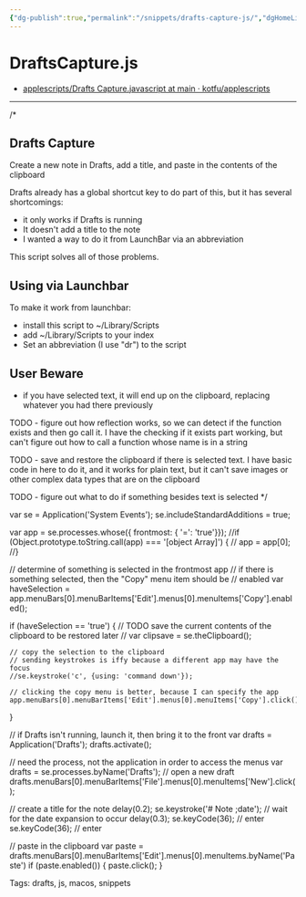 ```yaml
---
{"dg-publish":true,"permalink":"/snippets/drafts-capture-js/","dgHomeLink":true,"dgPassFrontmatter":false}
---
```


# DraftsCapture.js

- [applescripts/Drafts Capture.javascript at main · kotfu/applescripts](https://github.com/kotfu/applescripts/blob/main/src/Drafts%20Capture.javascript)

---
/*

## Drafts Capture
Create a new note in Drafts, add a title, and paste in the contents
of the clipboard

Drafts already has a global shortcut key to do part of this, but it has several
shortcomings:

- it only works if Drafts is running
- It doesn't add a title to the note
- I wanted a way to do it from LaunchBar via an abbreviation

This script solves all of those problems.

## Using via Launchbar
To make it work from launchbar:

- install this script to ~/Library/Scripts
- add ~/Library/Scripts to your index
- Set an abbreviation (I use "dr") to the script

## User Beware

- if you have selected text, it will end up on the clipboard, replacing
  whatever you had there previously

TODO - figure out how reflection works, so we can detect if the function exists
       and then go call it. I have the checking if it exists part working, but
       can't figure out how to call a function whose name is in a string

TODO - save and restore the clipboard if there is selected text. I have basic code
       in here to do it, and it works for plain text, but it can't save
       images or other complex data types that are on the clipboard

TODO - figure out what to do if something besides text is selected
*/

var se = Application('System Events');
se.includeStandardAdditions = true;  

var app = se.processes.whose({ frontmost: { '=': 'true'}});
//if (Object.prototype.toString.call(app) === '[object Array]') {
//	app = app[0];
//}

// determine of something is selected in the frontmost app
// if there is something selected, then the "Copy" menu item should be
// enabled
var haveSelection = app.menuBars[0].menuBarItems['Edit'].menus[0].menuItems['Copy'].enabled();

if (haveSelection == 'true') {
	// TODO save the current contents of the clipboard to be restored later
	// var clipsave = se.theClipboard();
	
	// copy the selection to the clipboard
	// sending keystrokes is iffy because a different app may have the focus
	//se.keystroke('c', {using: 'command down'});
	
	// clicking the copy menu is better, because I can specify the app
	app.menuBars[0].menuBarItems['Edit'].menus[0].menuItems['Copy'].click();
}

// if Drafts isn't running, launch it, then bring it to the front
var drafts = Application('Drafts');
drafts.activate();

// need the process, not the application in order to access the menus
var drafts = se.processes.byName('Drafts');
// open a new draft
drafts.menuBars[0].menuBarItems['File'].menus[0].menuItems['New'].click();

// create a title for the note
delay(0.2);
se.keystroke('# Note ;date');
// wait for the date expansion to occur
delay(0.3);
se.keyCode(36); // enter
se.keyCode(36); // enter


// paste in the clipboard
var paste = drafts.menuBars[0].menuBarItems['Edit'].menus[0].menuItems.byName('Paste')
if (paste.enabled()) {
	paste.click();
}

Tags:
  drafts, js, macos, snippets